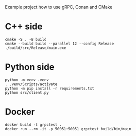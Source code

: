 Example project how to use gRPC, Conan and CMake

# C++ side
```
cmake -S . -B build
cmake --build build --parallel 12 --config Release
./build/src/Release/main.exe
```

# Python side
```
python -m venv .venv
. .venv/Scripts/activate
python -m pip install -r requirements.txt
python src/client.py
```

# Docker

```
docker build -t grpctest .
docker run --rm -it -p 50051:50051 grpctest build/bin/main
```

